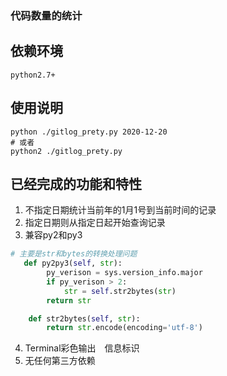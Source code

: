 ### 代码数量的统计

## 依赖环境

```
python2.7+
```

## 使用说明

```shell
python ./gitlog_prety.py 2020-12-20 
# 或者
python2 ./gitlog_prety.py

```

## 已经完成的功能和特性

1. 不指定日期统计当前年的1月1号到当前时间的记录
2. 指定日期则从指定日起开始查询记录
3. 兼容py2和py3
```python
# 主要是str和bytes的转换处理问题
   def py2py3(self, str):
        py_verison = sys.version_info.major
        if py_verison > 2:
            str = self.str2bytes(str)
        return str

    def str2bytes(self, str):
        return str.encode(encoding='utf-8')
```
4. Terminal彩色输出　信息标识
5. 无任何第三方依赖
